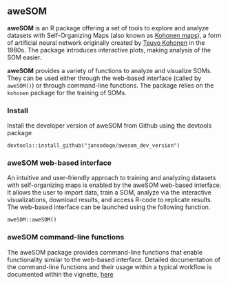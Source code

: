 aweSOM
------

**aweSOM** is an R package offering a set of tools to explore and
analyze datasets with Self-Organizing Maps (also known as [Kohonen
maps](https://en.wikipedia.org/wiki/Self-organizing_map)), a form of
artificial neural network originally created by [Teuvo
Kohonen](https://en.wikipedia.org/wiki/Teuvo_Kohonen) in the 1980s. The
package introduces interactive plots, making analysis of the SOM easier.

**aweSOM** provides a variety of functions to analyze and visualize
SOMs. They can be used either through the web-based interface (called by
`aweSOM()`) or through command-line functions. The package relies on the
`kohonen` package for the training of SOMs.

### Install

Install the developer version of aweSOM from Github using the devtools
package

    devtools::install_github("jansodoge/awesom_dev_version")

### aweSOM web-based interface

An intuitive and user-friendly approach to training and analyzing
datasets with self-organizing maps is enabled by the aweSOM web-based
interface. It allows the user to import data, train a SOM, analyze via
the interactive visualizations, download results, and access R-code to
replicate results. The web-based interface can be launched using the
following function.

    aweSOM::aweSOM()

### aweSOM command-line functions

The aweSOM package provides command-line functions that enable
functionality similar to the web-based interface. Detailed documentation
of the command-line functions and their usage within a typical workflow
is documented within the vignette, [here](articles/aweSOM-package.html)
